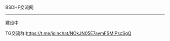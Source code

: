 BSDHF交流网
___________________________________________________________________________________________________________________________________________
建设中


TG交流群:https://t.me/joinchat/NOkJN05E7aymFSMIPscSgQ

